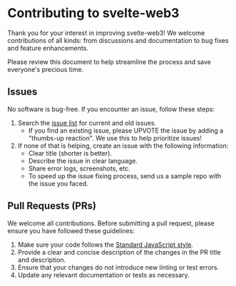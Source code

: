 # Contributing to svelte-web3

Thank you for your interest in improving svelte-web3! We welcome contributions of all kinds: from discussions and documentation to bug fixes and feature enhancements.

Please review this document to help streamline the process and save everyone's precious time.

## Issues

No software is bug-free. If you encounter an issue, follow these steps:

1. Search the [issue list](https://github.com/clbrge/svelte-web3/issues) for current and old issues.
   - If you find an existing issue, please UPVOTE the issue by adding a "thumbs-up reaction". We use this to help prioritize issues!
2. If none of that is helping, create an issue with the following information:
   - Clear title (shorter is better).
   - Describe the issue in clear language.
   - Share error logs, screenshots, etc.
   - To speed up the issue fixing process, send us a sample repo with the issue you faced.

## Pull Requests (PRs)

We welcome all contributions. Before submitting a pull request, please ensure you have followed these guidelines:

1. Make sure your code follows the [Standard JavaScript style](https://standardjs.com/).
2. Provide a clear and concise description of the changes in the PR title and description.
3. Ensure that your changes do not introduce new linting or test errors.
4. Update any relevant documentation or tests as necessary.
